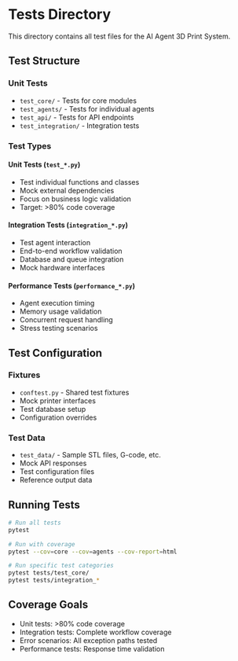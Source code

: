 # Tests Directory

This directory contains all test files for the AI Agent 3D Print System.

## Test Structure

### Unit Tests
- `test_core/` - Tests for core modules
- `test_agents/` - Tests for individual agents
- `test_api/` - Tests for API endpoints
- `test_integration/` - Integration tests

### Test Types

#### Unit Tests (`test_*.py`)
- Test individual functions and classes
- Mock external dependencies
- Focus on business logic validation
- Target: >80% code coverage

#### Integration Tests (`integration_*.py`)
- Test agent interaction
- End-to-end workflow validation
- Database and queue integration
- Mock hardware interfaces

#### Performance Tests (`performance_*.py`)
- Agent execution timing
- Memory usage validation
- Concurrent request handling
- Stress testing scenarios

## Test Configuration

### Fixtures
- `conftest.py` - Shared test fixtures
- Mock printer interfaces
- Test database setup
- Configuration overrides

### Test Data
- `test_data/` - Sample STL files, G-code, etc.
- Mock API responses
- Test configuration files
- Reference output data

## Running Tests

```bash
# Run all tests
pytest

# Run with coverage
pytest --cov=core --cov=agents --cov-report=html

# Run specific test categories
pytest tests/test_core/
pytest tests/integration_*
```

## Coverage Goals

- Unit tests: >80% code coverage
- Integration tests: Complete workflow coverage
- Error scenarios: All exception paths tested
- Performance tests: Response time validation
